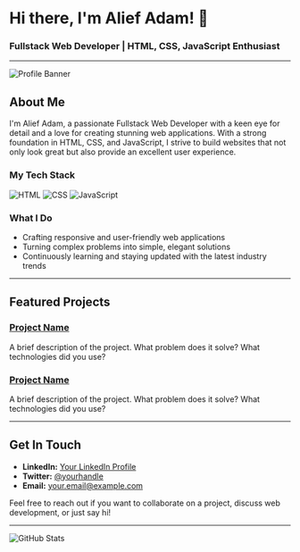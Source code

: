 # Hi there, I'm Alief Adam! 👋

### Fullstack Web Developer | HTML, CSS, JavaScript Enthusiast

---

![Profile Banner](https://your-image-url.com/banner.png)

## About Me

I'm Alief Adam, a passionate Fullstack Web Developer with a keen eye for detail and a love for creating stunning web applications. With a strong foundation in HTML, CSS, and JavaScript, I strive to build websites that not only look great but also provide an excellent user experience.

### My Tech Stack
![HTML](https://img.shields.io/badge/HTML-E34F26?style=for-the-badge&logo=html5&logoColor=white) ![CSS](https://img.shields.io/badge/CSS-1572B6?style=for-the-badge&logo=css3&logoColor=white) ![JavaScript](https://img.shields.io/badge/JavaScript-F7DF1E?style=for-the-badge&logo=javascript&logoColor=black)

### What I Do
- Crafting responsive and user-friendly web applications
- Turning complex problems into simple, elegant solutions
- Continuously learning and staying updated with the latest industry trends

---

## Featured Projects

### [Project Name](https://github.com/your-username/project-name)
A brief description of the project. What problem does it solve? What technologies did you use?

### [Project Name](https://github.com/your-username/project-name)
A brief description of the project. What problem does it solve? What technologies did you use?

---

## Get In Touch

- **LinkedIn:** [Your LinkedIn Profile](https://linkedin.com/in/your-profile)
- **Twitter:** [@yourhandle](https://twitter.com/yourhandle)
- **Email:** [your.email@example.com](mailto:your.email@example.com)

Feel free to reach out if you want to collaborate on a project, discuss web development, or just say hi!

---

![GitHub Stats](https://github-readme-stats.vercel.app/api?username=your-username&show_icons=true&theme=radical)
